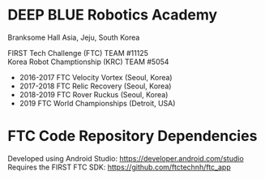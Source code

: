 # DEEP BLUE Robotics Academy
Branksome Hall Asia, Jeju, South Korea  
  
FIRST Tech Challenge (FTC) TEAM #11125  
Korea Robot Champtionship (KRC) TEAM #5054  
  
<ul>
<li>2016-2017 FTC Velocity Vortex (Seoul, Korea)</li>
<li>2017-2018 FTC Relic Recovery (Seoul, Korea)</li>
<li>2018-2019 FTC Rover Ruckus (Seoul, Korea)</li>
<li>2019 FTC World Championships (Detroit, USA)</li>
</ul>

# FTC Code Repository Dependencies
Developed using Android Studio: https://developer.android.com/studio  
Requires the FIRST FTC SDK: https://github.com/ftctechnh/ftc_app  
